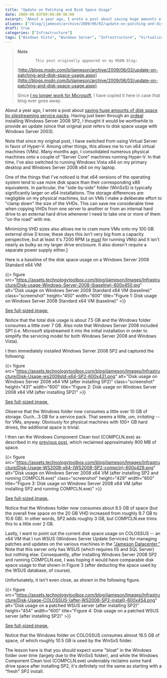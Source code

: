 ```yaml
---
title: "Update on Patching and Disk Space Usage"
date: 2009-06-03T09:09:00-06:00
excerpt: "About a year ago, I wrote a post about saving huge amounts of disk space by slipstreaming service packs . Having just been through an ordeal installing Windows Server 2008 SP2, I thought it would be worthwhile to provide an update (since that original..."
aliases: ["/blog/jjameson/archive/2009/06/02/update-on-patching-and-disk-space-usage.aspx", "/blog/jjameson/archive/2009/06/03/update-on-patching-and-disk-space-usage.aspx"]
draft: true
categories: ["Infrastructure"]
tags: ["Windows Vista", "Windows Server", "Infrastructure", "Virtualization"]
---
```


> **Note**
>
>             This post originally appeared on my MSDN blog:
>
> [http://blogs.msdn.com/b/jjameson/archive/2009/06/03/update-on-patching-and-disk-space-usage.aspx](http://blogs.msdn.com/b/jjameson/archive/2009/06/03/update-on-patching-and-disk-space-usage.aspx)
>
> Since [I no longer work for Microsoft](/blog/jjameson/2011/09/02/last-day-with-microsoft), I have copied it here in case that blog                 ever goes away.

About a year ago, I wrote a post about [saving huge amounts of disk space by slipstreaming service packs](/blog/jjameson/2007/06/23/save-huge-amounts-of-disk-space-by-slipstreaming-service-packs). Having         just been through an [ordeal](/blog/jjameson/2009/06/01/errors-installing-windows-server-2008-sp2) installing Windows Server 2008 SP2, I thought it would be worthwhile         to provide an update (since that original post refers to disk space usage with Windows         Server 2003).

Note that since my original post, I have switched from using Virtual Server in favor         of Hyper-V. Among other things, this allows me to run x64 virtual machines (VMs).         Many months ago, I consolidated numerous physical machines onto a couple of "Server         Core" machines running Hyper-V. In that time, I've also switched to running Windows         Vista x64 on my primary desktop and Windows Server 2008 x64 on my laptop.

One of the things that I've noticed is that x64 versions of the operating system         tend to use more disk space than their corresponding x86 equivalents. In particular,         the "side-by-side" folder (WinSxS) is typically significantly larger on x64 installations.         The storage differences are negligible on my physical machines, but on VMs I make         a deliberate effort to "clamp down" the size of the VHDs. This can save me considerable         time when copying VHDs from one server to another or from an internal hard drive         to an external hard drive whenever I need to take one or more of them "on the road"         with me.

Minimizing VHD sizes also allows me to cram more VMs onto my 100 GB external drive         [I know, these days this isn't very big from a capacity perspective, but at least         it's 7200 RPM (a [must](/blog/jjameson/2007/06/24/performance-of-virtual-machines) for running VMs) and it isn't nearly as bulky as my larger drive enclosure.         It also doesn't require a separate power supply either.]

Here is a baseline of the disk space usage on a Windows Server 2008 Standard x64         VM:

{{< figure
src="https://assets.technologytoolbox.com/blog/jjameson/Images/Infrastructure/Disk-usage-Windows-Server-2008-(baseline)-600x450.jpg"
alt="Disk usage on Windows Server 2008 Standard x64 VM (baseline)"
class="screenshot"
height="450"
width="600"
title="Figure 1: Disk usage on Windows Server 2008 Standard x64 VM (baseline)" >}}

[See full-sized image.](https://assets.technologytoolbox.com/blog/jjameson/Images/Infrastructure/Disk-usage-Windows-Server-2008-%28baseline%29-800x600.jpg)

Notice that the total disk usage is about 7.5 GB and the Windows folder consumes         a little over 7 GB. Also note that Windows Server 2008 included SP1 (i.e. Microsoft         slipstreamed it into the initial installation in order to simplify the servicing         model for both Windows Server 2008 and Windows Vista).

I then immediately installed Windows Server 2008 SP2 and captured the following:

{{< figure
src="https://assets.technologytoolbox.com/blog/jjameson/Images/Infrastructure/Disk-Usage-ws2008std-x64-SP2-600x431.png"
alt="Disk usage on Windows Server 2008 x64 VM (after installing SP2)"
class="screenshot"
height="431"
width="600"
title="Figure 2: Disk usage on Windows Server 2008 x64 VM (after installing SP2)" >}}

[See full-sized image.](https://assets.technologytoolbox.com/blog/jjameson/Images/Infrastructure/Disk-Usage-ws2008std-x64-SP2-801x576.png)

Observe that the Windows folder now consumes a little over 10 GB of storage. Ouch...3         GB for a service pack. That seems a little, um, *irritating* -- for VMs,         anyway. Obviously for physical machines with 100+ GB hard drives, the additional         space is trivial.

I then ran the Windows Component Clean tool (COMPCLN.exe) as described in my [previous post](/blog/jjameson/2009/06/02/reclaiming-disk-space-after-installing-service-pack-2), which reclaimed approximately 900 MB of space.

{{< figure
src="https://assets.technologytoolbox.com/blog/jjameson/Images/Infrastructure/Disk-Usage-WS2008-x64-(WS2008-SP2-compcln)-600x429.png"
alt="Disk usage on Windows Server 2008 x64 VM (after installing SP2 and running COMPCLN.exe)"
class="screenshot"
height="429"
width="600"
title="Figure 3: Disk usage on Windows Server 2008 x64 VM (after installing SP2 and running COMPCLN.exe)" >}}

[See full-sized image.](https://assets.technologytoolbox.com/blog/jjameson/Images/Infrastructure/Disk-Usage-WS2008-x64-%28WS2008-SP2-compcln%29-801x573.png)

Notice that the Windows folder now consumes about 8.5 GB of space (but the overall         free space on the 20 GB VHD increased from roughly 9.7 GB to 10.6 GB). In other         words, SP2 adds roughly 3 GB, but COMPCLN.exe trims this to a little over 2 GB.

Lastly, I want to point out the current disk space usage on COLOSSUS -- an x64 VM         that I run WSUS (Windows Server Update Services) for managing patches and updates         on the various machines in the ["Jameson Datacenter."](/blog/jjameson/2009/09/14/the-jameson-datacenter) Note that this server only has WSUS (which requires         IIS and SQL Server) but nothing else. Consequently, after installing Windows Server         2008 SP2 and running COMPCLN.exe, I was hoping it would have comparable disk space         usage to that shown in Figure 3 (after deducting the space used by the WSUS database,         of course).

Unfortunately, it isn't even close, as shown in the following figure.

{{< figure
src="https://assets.technologytoolbox.com/blog/jjameson/Images/Infrastructure/Disk-Usage-COLOSSUS-(after-WS2008-SP2-install)-600x454.png"
alt="Disk usage on a patched WSUS server (after installing SP2)"
height="454"
width="600"
title="Figure 4: Disk usage on a patched WSUS server (after installing SP2)" >}}

[See full-sized image.](https://assets.technologytoolbox.com/blog/jjameson/Images/Infrastructure/Disk-Usage-COLOSSUS-%28after-WS2008-SP2-install%29-758x574.png)

Notice that the Windows folder on COLOSSUS consumes almost 16.5 GB of space, of         which roughly 10.5 GB is used by the WinSxS folder.

The lesson here is that you should expect some "bloat" in the Windows folder over         time (largely due to the WinSxS folder), and while the Windows Component Clean tool         (COMPCLN.exe) undeniably reclaims *some* hard drive space after installing         SP2, it's definitely not the same as starting with a "fresh" SP2 install.

